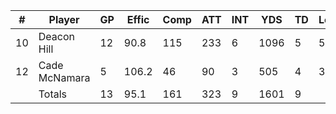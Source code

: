 | #  | Player        | GP | Effic | Comp | ATT | INT | YDS  | TD | Long | AVG/G |
|----|---------------|----|-------|------|-----|-----|------|----|------|-------|
| 10 | Deacon Hill   | 12 | 90.8  | 115  | 233 | 6   | 1096 | 5  | 54   | 91.3  |
| 12 | Cade McNamara | 5  | 106.2 | 46   | 90  | 3   | 505  | 4  | 36   | 101.0 |
|    | Totals        | 13 | 95.1  | 161  | 323 | 9   | 1601 | 9  |      | 123.2 |
